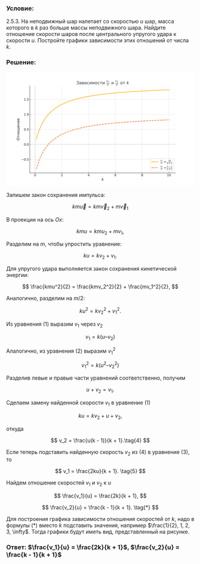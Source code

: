 ###  Условие:

$2.5.3.$ На неподвижный шар налетает со скоростью $u$ шар, масса которого в $k$ раз больше массы неподвижного шара. Найдите отношение скорости шаров после центрального упругого удара к скорости $u$. Постройте графики зависимости этих отношений от числа $k$.

###  Решение:

![|720x432, 95%](../../img/2.5.3/ratios_vs_k_russian.svg)

Запишем закон сохранения импульса:

$$
km\vec{u} = km\vec{v}_2 + m\vec{v}_1
$$

В проекции на ось $Ox$:

$$
kmu = kmu_2 + mv_1,
$$

Разделим на $m$, чтобы упростить уравнение:

$$
ku = kv_2 + v_1.\tag{1}
$$

Для упругого удара выполняется закон сохранения кинетической энергии:

$$
\frac{kmu^2}{2} = \frac{kmv_2^2}{2} + \frac{mv_1^2}{2},
$$

Аналогично, разделим на $m/2$:

$$
ku^2 = kv_2^2 + v_1^2. \tag{2}
$$

Из уравнения $(1)$ выразим $v_1$ через $v_2$

$$
v_1 = k(u – v_2)
$$

Алалогично, из уравнения $(2	)$ выразим $v_1^2$

$$
v_1^2 = k(u^2 – v_2^2)
$$

Разделив левые и правые части уравнений соответственно, получим

$$
u + v_2 = v_1.\tag{3}
$$

Сделаем замену найденной скорости $v_1$ в уравнение $(1)$

$$
ku = kv_2 + u + v_2,
$$

откуда

$$
v_2 = \frac{u(k - 1)}{k + 1}.\tag{4}
$$

Если теперь подставить найденную скорость $v_2$ из $(4)$ в уравнение $(3)$, то

$$
v_1 = \frac{2ku}{k + 1}. \tag{5}
$$

Найдем отношение скоростей $v_1$ и $v_2$ к $u$

$$
\frac{v_1}{u} = \frac{2k}{k + 1},
$$

$$
\frac{v_2}{u} = \frac{k - 1}{k + 1}. \tag{*}
$$

Для построения графика зависимости отношения скоростей от $k$, надо в формулы $(*)$ вместо $k$ подставить значения, например $\frac{1}{2}, 1, 2, 3, \infty$. Тогда графики будут иметь вид, представленный на рисунке.

###  Ответ: $\frac{v_1}{u} = \frac{2k}{k + 1}$, $\frac{v_2}{u} = \frac{k - 1}{k + 1}$